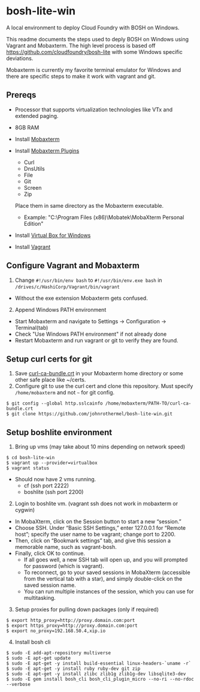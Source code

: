 # bosh-lite-win

A local environment to deploy Cloud Foundry with BOSH on Windows.

This readme documents the steps used to deply BOSH on Windows using Vagrant and Mobaxterm. The high level process is based off https://github.com/cloudfoundry/bosh-lite with some Windows specific deviations.

Mobaxterm is currently my favorite terminal emulator for Windows and there are specific steps to make it work with vagrant and git.

## Prereqs
* Processor that supports virtualization technologies like VTx and extended paging.
* 8GB RAM 
* Install [Mobaxterm](http://mobaxterm.mobatek.net/download-home-edition.html)
* Install [Mobaxterm Plugins](http://mobaxterm.mobatek.net/plugins.html)
  * Curl
  * DnsUtils
  * File
  * Git
  * Screen
  * Zip

  Place them in same directory as the Mobaxterm executable. 
   - Example: "C:\Program Files (x86)\Mobatek\MobaXterm Personal Edition"

* Install [Virtual Box for Windows](https://www.virtualbox.org/wiki/Downloads)
* Install [Vagrant](https://www.vagrantup.com/downloads.html)

## Configure Vagrant and Mobaxterm
1. Change ```#!/usr/bin/env bash``` to ```#!/usr/bin/env.exe bash``` in ```/drives/c/HashiCorp/Vagrant/bin/vagrant```
  * Without the exe extension Mobaxterm gets confused.

2. Append Windows PATH environment
  * Start Mobaxterm and navigate to Settings -> Configuration -> Terminal(tab)
  * Check "Use Windows PATH environment" if not already done
  * Restart Mobaxterm and run vagrant or git to verify they are found.

## Setup curl certs for git
1. Save [curl-ca-bundle.crt](https://github.com/johnrothermel/bosh-lite-win/blob/master/curl-ca-bundle.crt) in your Mobaxterm home directory or some other safe place like ~/certs.
2. Configure git to use the curl cert and clone this repository. Must specify ```/home/mobaxterm``` and not ```~``` for git config.
  
  ```
  $ git config --global http.sslcainfo /home/mobaxterm/PATH-TO/curl-ca-bundle.crt
  $ git clone https://github.com/johnrothermel/bosh-lite-win.git
  ```

## Setup boshlite environment
1. Bring up vms (may take about 10 mins depending on network speed)
  ```
  $ cd bosh-lite-win
  $ vagrant up --provider=virtualbox
  $ vagrant status
  ```

  * Should now have 2 vms running.
    * cf (ssh port 2222)
    * boshlite (ssh port 2200)
    
2. Login to boshlite vm. (vagrant ssh does not work in mobaxterm or cygwin)
  * In MobaXterm, click on the Session button to start a new “session.” 
  * Choose SSH. Under “Basic SSH Settings,” enter 127.0.0.1 for “Remote host”; specify the user name to be vagrant; change port to 2200. 
  * Then, click on “Bookmark settings” tab, and give this session a memorable name, such as vagrant-bosh. 
  * Finally, click OK to continue. 
    * If all goes well, a new SSH tab will open up, and you will prompted for password (which is vagrant).
    * To reconnect, go to your saved sessions in MobaXterm (accessible from the vertical tab with a star), and simply double-click on the saved session name.
    * You can run multiple instances of the session, which you can use for multitasking.

3. Setup proxies for pulling down packages (only if required)
 ```
 $ export http_proxy=http://proxy.domain.com:port
 $ export https_proxy=http://proxy.domain.com:port
 $ export no_proxy=192.168.50.4,xip.io
 ```
 
4. Install bosh cli
 ```
 $ sudo -E add-apt-repository multiverse
 $ sudo -E apt-get update
 $ sudo -E apt-get -y install build-essential linux-headers-`uname -r`
 $ sudo -E apt-get -y install ruby ruby-dev git zip
 $ sudo -E apt-get -y install zlibc zlib1g zlib1g-dev libsqlite3-dev 
 $ sudo -E gem install bosh_cli bosh_cli_plugin_micro --no-ri --no-rdoc --verbose
 ```
 
 
 
  
  
